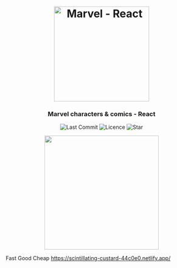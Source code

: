 <h1 align="center">
<img
		width="250"
		alt="Marvel - React"
		src="https://github.com/MicroLink26/fast-good-cheap/blob/main/preview/logo.png">
</h1>
<h3 align="center">
	Marvel characters & comics - React
</h3>

<p align="center">
	<img alt="Last Commit" src="https://img.shields.io/github/last-commit/MicroLink26/fast-good-cheap.svg?style=flat-square">
	<img alt="Licence" src="https://img.shields.io/github/license/MicroLink26/fast-good-cheap.svg?style=flat-square">
	<img alt="Star" src="https://img.shields.io/badge/you%20like%20%3F-STAR%20ME-blue.svg?style=flat-square">
</p>

<p align="center">
	<img src="https://github.com/MicroLink26/fast-good-cheap/blob/main/preview/preview.png" width="300">
</p>


Fast Good Cheap
https://scintillating-custard-44c0e0.netlify.app/

